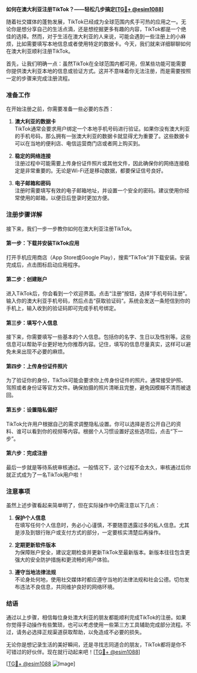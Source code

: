 **如何在澳大利亚注册TikTok？——轻松几步搞定[[TG💪+ @esim1088](https://t.me/s/esim1088)]**

随着社交媒体的蓬勃发展，TikTok已经成为全球范围内炙手可热的应用之一。无论你是想分享自己的生活点滴，还是想挖掘更多有趣的内容，TikTok都是一个绝佳的选择。然而，对于生活在澳大利亚的人来说，可能会遇到一些注册上的小麻烦，比如需要填写本地信息或者使用特定的数据卡。今天，我们就来详细聊聊如何在澳大利亚顺利注册TikTok。

首先，让我们明确一点：虽然TikTok在全球范围内都可用，但某些功能可能需要你提供澳大利亚本地的信息或验证方式。这并不意味着你无法注册，而是需要按照一定的步骤来完成注册流程。

### 准备工作

在开始注册之前，你需要准备一些必要的东西：

1. **澳大利亚的数据卡**  
   TikTok通常会要求用户绑定一个本地手机号码进行验证。如果你没有澳大利亚的手机号码，那么拥有一张澳大利亚的数据卡就显得尤为重要了。这些数据卡可以在当地的便利店、电信运营商门店或者网上购买到。

2. **稳定的网络连接**  
   注册过程中可能需要上传身份证件照片或其他文件，因此确保你的网络连接稳定是非常重要的。无论是Wi-Fi还是移动数据，都要保证信号良好。

3. **电子邮箱和密码**  
   注册时需要填写有效的电子邮箱地址，并设置一个安全的密码。建议使用你经常使用的邮箱，以便日后登录时更加方便。

### 注册步骤详解

接下来，我们一步一步教你如何在澳大利亚注册TikTok。

#### 第一步：下载并安装TikTok应用
打开手机应用商店（App Store或Google Play），搜索“TikTok”并下载安装。安装完成后，点击图标启动应用程序。

#### 第二步：创建账户
进入TikTok后，你会看到一个欢迎界面。点击“注册”按钮，选择“手机号码注册”。输入你的澳大利亚手机号码，然后点击“获取验证码”。系统会发送一条短信到你的手机上，输入收到的验证码即可完成手机号绑定。

#### 第三步：填写个人信息
接下来，你需要填写一些基本的个人信息。包括你的名字、生日以及性别等。这些信息可以帮助平台更好地为你推荐内容。记住，填写的信息尽量真实，这样可以避免未来出现不必要的麻烦。

#### 第四步：上传身份证件照片
为了验证你的身份，TikTok可能会要求你上传身份证件的照片。通常接受护照、驾照或者身份证等官方文件。确保拍摄的照片清晰且完整，避免因模糊不清而被退回。

#### 第五步：设置隐私偏好
TikTok允许用户根据自己的需求调整隐私设置。你可以选择是否公开自己的资料、谁可以看到你的视频等内容。根据个人习惯设置好这些选项后，点击“下一步”。

#### 第六步：完成注册
最后一步就是等待系统审核通过。一般情况下，这个过程不会太久，审核通过后你就正式成为了一名TikTok用户啦！

### 注意事项

虽然上述步骤看起来简单明了，但在实际操作中仍需注意以下几点：

1. **保护个人信息**  
   在填写任何个人信息时，务必小心谨慎，不要随意透露过多的私人信息。尤其是涉及到银行账户或支付方式的部分，一定要核实清楚后再操作。

2. **定期更新软件版本**  
   为保障账户安全，建议定期检查并更新TikTok至最新版本。新版本往往包含更强大的安全防护措施和更流畅的用户体验。

3. **遵守当地法律法规**  
   不论身处何地，使用社交媒体时都应遵守当地的法律法规和社会公德。切勿发布违法不良信息，共同维护良好的网络环境。

### 结语

通过以上步骤，相信每位身处澳大利亚的朋友都能顺利完成TikTok的注册。如果你觉得手动操作有些繁琐，也可以考虑使用一些第三方工具辅助完成部分流程。不过，请务必选择正规渠道获取帮助，以免造成不必要的损失。

无论你是想记录生活的美好瞬间，还是寻找志同道合的朋友，TikTok都将是你不可错过的好伙伴。现在就行动起来吧！[[TG💪+ @esim1088](https://t.me/s/esim1088)]

[[TG💪+ @esim1088](https://t.me/s/esim1088) ![Image](https://i.postimg.cc/4NQfJmqS/Snipaste-2025-05-13-00-14-12.png)]